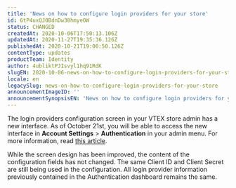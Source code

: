 ```yaml
---
title: 'News on how to configure login providers for your store'
id: 6tP4uxQJ0BdnDw38hmyeOW
status: CHANGED
createdAt: 2020-10-06T17:50:13.106Z
updatedAt: 2020-11-27T19:35:36.126Z
publishedAt: 2020-10-21T19:00:50.126Z
contentType: updates
productTeam: Identity
author: 4ubliktPJIsvyl1hq91RdK
slugEN: 2020-10-06-news-on-how-to-configure-login-providers-for-your-store
locale: en
legacySlug: news-on-how-to-configure-login-providers-for-your-store
announcementImageID: ''
announcementSynopsisEN: 'News on how to configure login providers for your store'
---
```


The login providers configuration screen in your VTEX store admin has a new interface. As of October 21st, you will be able to access the new interface in **Account Settings** > **Authentication** in your admin menu. For more information, read [this article](https://help.vtex.com/en/tutorial/integracao-google-e-facebook-para-login--tutorials_513 "Configure login with Facebook and Google").

While the screen design has been improved, the content of the configuration fields has not changed. The same Client ID and Client Secret are still being used in the configuration. All login provider information previously contained in the Authentication dashboard remains the same.
